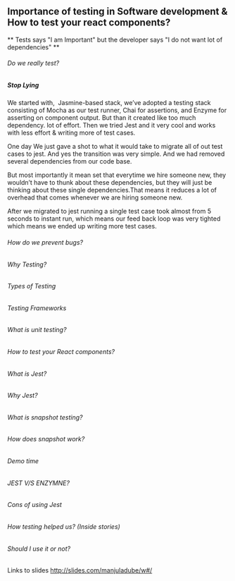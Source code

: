  
 
 ## Importance of testing in Software development & How to test your react components?
 
 ** Tests says "I am Important" but the developer says "I do not want lot of dependencies" **
 
 
###### Do we really test? 
  ##### Stop Lying
 
We started with,  Jasmine-based stack, we’ve adopted a testing stack consisting of Mocha as our test runner, Chai for assertions, and Enzyme for asserting on component output. But than it created like too much dependency. lot of effort. Then we tried Jest and it very cool and works with less effort & writing more of test cases. 

One day We just gave a shot to what it would take to migrate all of out test cases to jest. And yes the transition was very simple. And we had removed several dependencies from our code base.

But most importantly it mean set that everytime we hire someone new, they wouldn’t have to thunk about these dependencies, but they will just be thinking about these single dependencies.That means it reduces a lot of overhead that comes whenever we are hiring someone new.

After we migrated to jest running a single test case took almost from 5 seconds to instant run, which means our feed back loop was very tighted which means we ended up writing more test cases.

###### How do we prevent bugs?

###### Why Testing?

###### Types of Testing

###### Testing Frameworks

###### What is unit testing?

###### How to test your React components?

###### What is Jest?

###### Why Jest?

###### What is snapshot testing?

###### How does snapshot work?

###### Demo time

###### JEST V/S ENZYMNE?

###### Cons of using Jest

###### How testing helped us? (Inside stories)

###### Should I use it or not?


Links to slides http://slides.com/manjuladube/w#/


